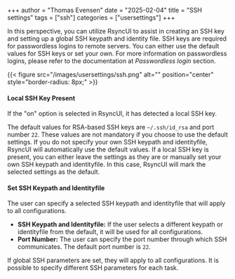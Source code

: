+++
author = "Thomas Evensen"
date = "2025-02-04"
title =  "SSH settings"
tags = ["ssh"]
categories = ["usersettings"]
+++

In this perspective, you can utilize RsyncUI to assist in creating an SSH key and setting up a global SSH keypath and identity file.
SSH keys are required for passwordless logins to remote servers. You can either use the default values for SSH keys or set your own.
For more information on passwordless logins, please refer to the documentation at *Passwordless login* section.

{{< figure src="/images/usersettings/ssh.png" alt="" position="center" style="border-radius: 8px;" >}}

#### Local SSH Key Present

If the "on" option is selected in RsyncUI, it has detected a local SSH key.

The default values for RSA-based SSH keys are `~/.ssh/id_rsa` and port number `22`. These values are not mandatory if you choose to
use the default settings. If you do not specify your own SSH keypath and identityfile, RsyncUI will automatically use the default values.
If a local SSH key is present, you can either leave the settings as they are or manually set your own SSH keypath and identityfile.
In this case, RsyncUI will mark the selected settings as the default.

#### Set SSH Keypath and Identityfile

The user can specify a selected SSH keypath and identityfile that will apply to all configurations.

- **SSH Keypath and Identityfile:** If the user selects a different keypath or identityfile from the default, it will be used for all configurations.
- **Port Number:** The user can specify the port number through which SSH communicates. The default port number is `22`.

If global SSH parameters are set, they will apply to all configurations. It is possible to specify different SSH parameters for each task.
